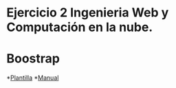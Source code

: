 # Ejercicio 2 Ingenieria Web y Computación en la nube.

Boostrap
===========
*[Plantilla](https://jgmatu.github.io/IWCN_bootstrap_jquery/baloncesto/startbootstrap-round-about-gh-pages/index.html)
*[Manual](https://jgmatu.github.io/IWCN_bootstrap_jquery/baloncesto/manual-bootstrap/index.html)

